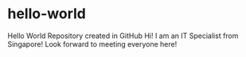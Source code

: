 # hello-world
Hello World Repository created in GitHub
Hi! I am an IT Specialist from Singapore!
Look forward to meeting everyone here!
